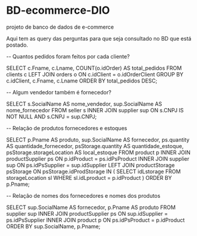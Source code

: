 # BD-ecommerce-DIO
projeto de banco de dados de e-commerce

Aqui tem as query das perguntas para que seja consultado no BD que está postado.

-- Quantos pedidos foram feitos por cada cliente?


SELECT 
    c.Fname,
    c.Lname,
    COUNT(o.idOrder) AS total_pedidos
FROM clients c
LEFT JOIN orders o ON c.idClient = o.idOrderClient
GROUP BY c.idClient, c.Fname, c.Lname
ORDER BY total_pedidos DESC;             

-- Algum vendedor também é fornecedor?


SELECT 
    s.SocialName AS nome_vendedor,
    sup.SocialName AS nome_fornecedor
FROM seller s
INNER JOIN supplier sup
    ON s.CNPJ IS NOT NULL 
    AND s.CNPJ = sup.CNPJ;

-- Relação de produtos fornecedores e estoques


SELECT 
    p.Pname AS produto,
    sup.SocialName AS fornecedor,
    ps.quantity AS quantidade_fornecedor,
    psStorage.quantity AS quantidade_estoque,
    psStorage.storageLocation AS local_estoque
FROM product p
INNER JOIN productSupplier ps ON p.idProduct = ps.idPsProduct
INNER JOIN supplier sup ON ps.idPsSupplier = sup.idSupplier
LEFT JOIN productStorage psStorage ON psStorage.idProdStorage IN (
    SELECT idLstorage FROM storageLocation sl WHERE sl.idLproduct = p.idProduct
)
ORDER BY p.Pname;

-- Relação de nomes dos fornecedores e nomes dos produtos


SELECT 
    sup.SocialName AS fornecedor,
    p.Pname AS produto
FROM supplier sup
INNER JOIN productSupplier ps ON sup.idSupplier = ps.idPsSupplier
INNER JOIN product p ON ps.idPsProduct = p.idProduct
ORDER BY sup.SocialName, p.Pname;
